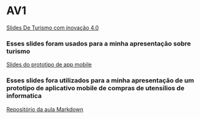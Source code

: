 # AV1
[Slides De Turismo com inovação 4.0](https://www.canva.com/design/DAF9XMO1rWg/Y1sCTJrkME2rBGbMKcyiHA/edit?utm_content=DAF9XMO1rWg&utm_campaign=designshare&utm_medium=link2&utm_source=sharebutton)

### Esses slides foram usados para a minha apresentação sobre turismo

[Slides do prototipo de app mobile](https://www.canva.com/design/DAF-8sFZAeM/CgKsI7NQ_vxN5GN5h2xEKg/edit?utm_content=DAF-8sFZAeM&utm_campaign=designshare&utm_medium=link2&utm_source=sharebutton)

### Esses slides fora utilizados para a minha apresentação de um prototipo de aplicativo mobile de compras de utensílios de informatica

[Repositório da aula Markdown](https://github.com/Leandro-67/aulaMarkdown)


